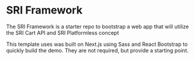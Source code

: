 # SRI Framework

The SRI Framework is a starter repo to bootstrap a web app that will utilize the SRI Cart API and 
SRI Platformless concept  

This template uses was built on Next.js using Sass and React Bootstrap to quickly build the demo. 
They are not required, but provide a starting point. 
